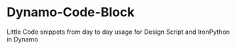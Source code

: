 # Dynamo-Code-Block

Little Code snippets from day to day usage for Design Script and IronPython in Dynamo

